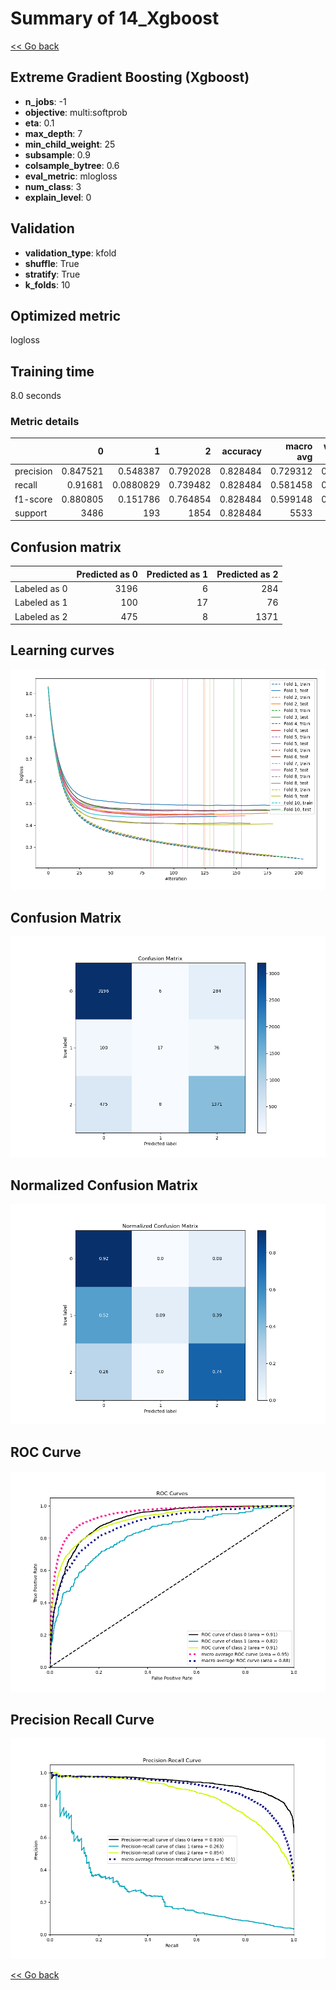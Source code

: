 # Summary of 14_Xgboost

[<< Go back](../README.md)


## Extreme Gradient Boosting (Xgboost)
- **n_jobs**: -1
- **objective**: multi:softprob
- **eta**: 0.1
- **max_depth**: 7
- **min_child_weight**: 25
- **subsample**: 0.9
- **colsample_bytree**: 0.6
- **eval_metric**: mlogloss
- **num_class**: 3
- **explain_level**: 0

## Validation
 - **validation_type**: kfold
 - **shuffle**: True
 - **stratify**: True
 - **k_folds**: 10

## Optimized metric
logloss

## Training time

8.0 seconds

### Metric details
|           |           0 |           1 |           2 |   accuracy |   macro avg |   weighted avg |   logloss |
|:----------|------------:|------------:|------------:|-----------:|------------:|---------------:|----------:|
| precision |    0.847521 |   0.548387  |    0.792028 |   0.828484 |    0.729312 |       0.818492 |  0.446651 |
| recall    |    0.91681  |   0.0880829 |    0.739482 |   0.828484 |    0.581458 |       0.828484 |  0.446651 |
| f1-score  |    0.880805 |   0.151786  |    0.764854 |   0.828484 |    0.599148 |       0.816522 |  0.446651 |
| support   | 3486        | 193         | 1854        |   0.828484 | 5533        |    5533        |  0.446651 |


## Confusion matrix
|              |   Predicted as 0 |   Predicted as 1 |   Predicted as 2 |
|:-------------|-----------------:|-----------------:|-----------------:|
| Labeled as 0 |             3196 |                6 |              284 |
| Labeled as 1 |              100 |               17 |               76 |
| Labeled as 2 |              475 |                8 |             1371 |

## Learning curves
![Learning curves](learning_curves.png)
## Confusion Matrix

![Confusion Matrix](confusion_matrix.png)


## Normalized Confusion Matrix

![Normalized Confusion Matrix](confusion_matrix_normalized.png)


## ROC Curve

![ROC Curve](roc_curve.png)


## Precision Recall Curve

![Precision Recall Curve](precision_recall_curve.png)



[<< Go back](../README.md)

